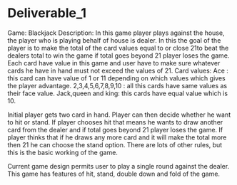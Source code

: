 # Deliverable_1
Game: Blackjack
Description: In this game player plays against the house, the player who is playing behalf of house is dealer. In this the goal of the player is to make the total of the card values equal to or close 21to beat the dealers total to win the game if total goes beyond 21 player loses the game. Each card have value in this game and user have to make sure whatever cards he have in hand must not exceed the values of 21. 
Card values:
Ace : this card can have value of 1 or 11 depending on which values which gives the player advantage.
2,3,4,5,6,7,8,9,10 : all this cards have same values as their face value.
Jack,queen and king: this cards have equal value which is 10.

Initial player gets two card in hand. Player can then decide whether he want to hit or stand. If player chooses hit that means he wants to draw another card from the dealer and if total goes beyond 21 player loses the game. If player thinks that if he draws any more card and it will make the total more then 21 he can choose the stand option. There are lots of other rules, but this is the basic working of the game.

Current game design permits user to play a single round against the dealer. This game has features of hit, stand, double down and fold of the game.
